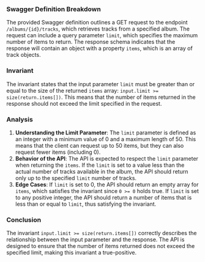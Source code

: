 ### Swagger Definition Breakdown
The provided Swagger definition outlines a GET request to the endpoint `/albums/{id}/tracks`, which retrieves tracks from a specified album. The request can include a query parameter `limit`, which specifies the maximum number of items to return. The response schema indicates that the response will contain an object with a property `items`, which is an array of track objects.

### Invariant
The invariant states that the input parameter `limit` must be greater than or equal to the size of the returned `items` array: `input.limit >= size(return.items[])`. This means that the number of items returned in the response should not exceed the limit specified in the request.

### Analysis
1. **Understanding the Limit Parameter**: The `limit` parameter is defined as an integer with a minimum value of 0 and a maximum length of 50. This means that the client can request up to 50 items, but they can also request fewer items (including 0).
2. **Behavior of the API**: The API is expected to respect the `limit` parameter when returning the `items`. If the `limit` is set to a value less than the actual number of tracks available in the album, the API should return only up to the specified `limit` number of tracks.
3. **Edge Cases**: If `limit` is set to 0, the API should return an empty array for `items`, which satisfies the invariant since `0 >= 0` holds true. If `limit` is set to any positive integer, the API should return a number of items that is less than or equal to `limit`, thus satisfying the invariant.

### Conclusion
The invariant `input.limit >= size(return.items[])` correctly describes the relationship between the input parameter and the response. The API is designed to ensure that the number of items returned does not exceed the specified limit, making this invariant a true-positive.
